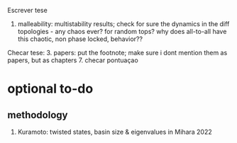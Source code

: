 Escrever tese
1. malleability: multistability results; check for sure the dynamics in the diff topologies - any chaos ever? for random tops? why does all-to-all have this chaotic, non phase locked, behavior??

Checar tese:
3. papers: put the footnote; make sure i dont mention them as papers, but as chapters
7. checar pontuaçao





# optional to-do
## methodology
1. Kuramoto: twisted states, basin size & eigenvalues in Mihara 2022
